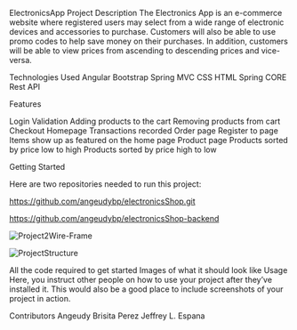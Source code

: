 ElectronicsApp
Project Description
The Electronics App is an e-commerce website where registered users may select from a wide range of electronic devices and accessories to purchase. 
Customers will also be able to use promo codes to help save money on their purchases. In addition, customers will be able to view prices from ascending 
to descending prices and vice-versa.

Technologies Used
Angular
Bootstrap 
Spring MVC
CSS
HTML
Spring CORE
Rest API

Features

Login Validation
Adding products to the cart
Removing products from cart
Checkout
Homepage
Transactions recorded
Order page
Register to page
Items show up as featured on the home page
Product page
Products sorted by price low to high
Products sorted by price high to low



Getting Started

Here are two repositories needed to run this project:

https://github.com/angeudybp/electronicsShop.git


https://github.com/angeudybp/electronicsShop-backend

![Project2Wire-Frame](https://user-images.githubusercontent.com/98780216/160184178-281c022a-ee42-47a3-99bb-13f3e4f8d053.jpg)


![ProjectStructure](https://user-images.githubusercontent.com/98780216/160184254-2ccdc703-651e-43b4-8977-93a3a41639cc.jpg)



All the code required to get started
Images of what it should look like
Usage
Here, you instruct other people on how to use your project after they’ve installed it. This would also be a good place to include screenshots of your project in action.

Contributors
Angeudy Brisita Perez
Jeffrey L. Espana

